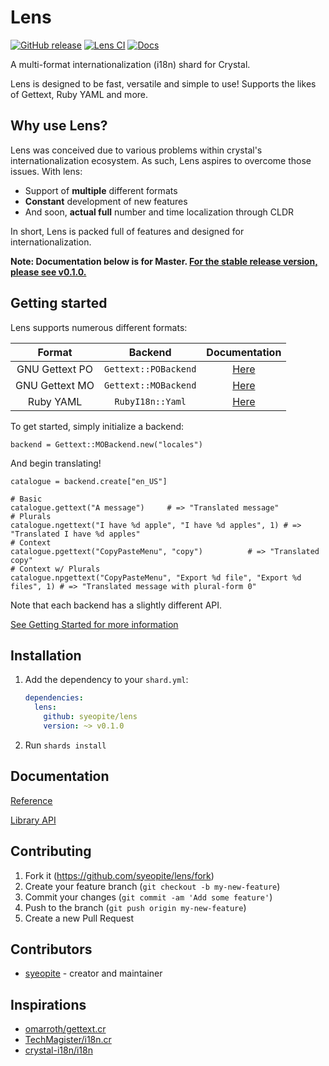 # Lens
[![GitHub release](https://img.shields.io/github/release/syeopite/lens.svg)](https://github.com/syeopite/lens/releases) [![Lens CI](https://github.com/syeopite/lens/actions/workflows/ci.yml/badge.svg)](https://github.com/syeopite/lens/actions/workflows/ci.yml) [![Docs](https://img.shields.io/badge/docs-available-brightgreen.svg)](https://syeopite.github.io/lens/)

A multi-format internationalization (i18n) shard for Crystal.

Lens is designed to be fast, versatile and simple to use! Supports the likes of Gettext, Ruby YAML and more.


## Why use Lens?
Lens was conceived due to various problems within crystal's internationalization ecosystem. As such, Lens aspires to overcome those issues. With lens:

* Support of **multiple** different formats
* **Constant** development of new features
* And soon, **actual full** number and time localization through CLDR

In short, Lens is packed full of features and designed for internationalization.

**Note: Documentation below is for Master. [For the stable release version, please see v0.1.0.](https://github.com/syeopite/lens/tree/0.1.0)**


## Getting started 

Lens supports numerous different formats:

| Format | Backend|  Documentation |
|:--------:|:--------:|:----------------:|
| GNU Gettext PO | `Gettext::POBackend` | [Here](https://syeopite.github.io/lens/formats/gnu-gettext)
| GNU Gettext MO | `Gettext::MOBackend` | [Here](https://syeopite.github.io/lens/formats/gnu-gettext)
| Ruby YAML | `RubyI18n::Yaml` | [Here](https://syeopite.github.io/lens/formats/ruby-yaml)


To get started, simply initialize a backend: 
```crystal
backend = Gettext::MOBackend.new("locales")
```

And begin translating!
```crystal
catalogue = backend.create["en_US"]

# Basic
catalogue.gettext("A message")     # => "Translated message"
# Plurals
catalogue.ngettext("I have %d apple", "I have %d apples", 1) # => "Translated I have %d apples"
# Context
catalogue.pgettext("CopyPasteMenu", "copy")          # => "Translated copy"
# Context w/ Plurals
catalogue.npgettext("CopyPasteMenu", "Export %d file", "Export %d files", 1) # => "Translated message with plural-form 0"
```

Note that each backend has a slightly different API.

[See Getting Started for more information](https://syeopite.github.io/lens/getting-started)


## Installation
1. Add the dependency to your `shard.yml`:

   ```yaml
   dependencies:
     lens:
       github: syeopite/lens
       version: ~> v0.1.0
   ```

2. Run `shards install`

## Documentation
[Reference](https://syeopite.github.io/lens/)

[Library API](https://syeopite.github.io/lens/api/)


## Contributing

1. Fork it (<https://github.com/syeopite/lens/fork>)
2. Create your feature branch (`git checkout -b my-new-feature`)
3. Commit your changes (`git commit -am 'Add some feature'`)
4. Push to the branch (`git push origin my-new-feature`)
5. Create a new Pull Request

## Contributors

- [syeopite](https://github.com/syeopite) - creator and maintainer

## Inspirations
* [omarroth/gettext.cr](https://github.com/omarroth/gettext.cr)
* [TechMagister/i18n.cr](https://github.com/TechMagister/i18n.cr)
* [crystal-i18n/i18n](https://github.com/crystal-i18n/i18n)
